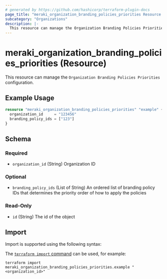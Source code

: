 ```yaml
---
# generated by https://github.com/hashicorp/terraform-plugin-docs
page_title: "meraki_organization_branding_policies_priorities Resource - terraform-provider-meraki"
subcategory: "Organizations"
description: |-
  This resource can manage the Organization Branding Policies Priorities configuration.
---
```


# meraki_organization_branding_policies_priorities (Resource)

This resource can manage the `Organization Branding Policies Priorities` configuration.

## Example Usage

```terraform
resource "meraki_organization_branding_policies_priorities" "example" {
  organization_id     = "123456"
  branding_policy_ids = ["123"]
}
```

<!-- schema generated by tfplugindocs -->
## Schema

### Required

- `organization_id` (String) Organization ID

### Optional

- `branding_policy_ids` (List of String) An ordered list of branding policy IDs that determines the priority order of how to apply the policies

### Read-Only

- `id` (String) The id of the object

## Import

Import is supported using the following syntax:

The [`terraform import` command](https://developer.hashicorp.com/terraform/cli/commands/import) can be used, for example:

```shell
terraform import meraki_organization_branding_policies_priorities.example "<organization_id>"
```
